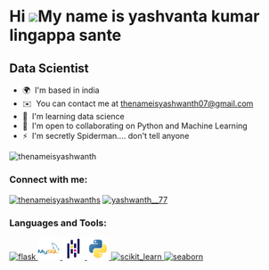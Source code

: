 Hi ![](https://user-images.githubusercontent.com/18350557/176309783-0785949b-9127-417c-8b55-ab5a4333674e.gif)My name is yashvanta kumar lingappa sante
======================================================================================================================================================

Data Scientist
--------------

*   🌍  I'm based in india
*   ✉️  You can contact me at [thenameisyashwanth07@gmail.com](mailto:thenameisyashwanth07@gmail.com)
*   🧠  I'm learning data science
*   🤝  I'm open to collaborating on Python and Machine Learning
*   ⚡  I'm secretly Spiderman.... don't tell anyone
<p align="left"> <img src="https://komarev.com/ghpvc/?username=thenameisyashwanth&label=Profile%20views&color=0e75b6&style=flat" alt="thenameisyashwanth" /> </p>

<h3 align="left">Connect with me:</h3>

<p align="left">
<a href="https://twitter.com/yashwanth9977" target="blank"><img align="center" src="https://raw.githubusercontent.com/rahuldkjain/github-profile-readme-generator/master/src/images/icons/Social/twitter.svg" alt="thenameisyashwanths" height="30" width="40" /></a>
<a href="https://instagram.com/nameisyashwanths" target="blank"><img align="center" src="https://raw.githubusercontent.com/rahuldkjain/github-profile-readme-generator/master/src/images/icons/Social/instagram.svg" alt="yashwanth__77" height="30" width="40" /></a>
</p>

<h3 align="left">Languages and Tools:</h3>
<p align="left"> <a href="https://flask.palletsprojects.com/" target="_blank" rel="noreferrer"> <img src="https://www.vectorlogo.zone/logos/pocoo_flask/pocoo_flask-icon.svg" alt="flask" width="40" height="40"/> </a> <a href="https://www.mysql.com/" target="_blank" rel="noreferrer"> <img src="https://raw.githubusercontent.com/devicons/devicon/master/icons/mysql/mysql-original-wordmark.svg" alt="mysql" width="40" height="40"/> </a> <a href="https://pandas.pydata.org/" target="_blank" rel="noreferrer"> <img src="https://raw.githubusercontent.com/devicons/devicon/2ae2a900d2f041da66e950e4d48052658d850630/icons/pandas/pandas-original.svg" alt="pandas" width="40" height="40"/> </a> <a href="https://www.python.org" target="_blank" rel="noreferrer"> <img src="https://raw.githubusercontent.com/devicons/devicon/master/icons/python/python-original.svg" alt="python" width="40" height="40"/> </a> <a href="https://scikit-learn.org/" target="_blank" rel="noreferrer"> <img src="https://upload.wikimedia.org/wikipedia/commons/0/05/Scikit_learn_logo_small.svg" alt="scikit_learn" width="40" height="40"/> </a> <a href="https://seaborn.pydata.org/" target="_blank" rel="noreferrer"> <img src="https://seaborn.pydata.org/_images/logo-mark-lightbg.svg" alt="seaborn" width="40" height="40"/> </a> </p>
